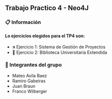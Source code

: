 ## Trabajo Practico 4 - Neo4J

### 📋 Información

#### Lo ejercicios elegidos para el TP4 son:

+ 🛪️ Ejercicio 1: Sistema de Gestión de Proyectos
+ 📖 Ejercicio 2: Biblioteca Universitaria Extendida

### 👥 Integrantes del grupo

+ Mateo Avila Baez
+ Ramiro Gabeiras
+ Juan Braun
+ Franco Wilberger